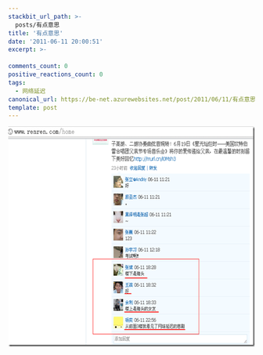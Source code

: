 ```yaml
---
stackbit_url_path: >-
  posts/有点意思
title: '有点意思'
date: '2011-06-11 20:00:51'
excerpt: >-
  
comments_count: 0
positive_reactions_count: 0
tags: 
  - 网络延迟
canonical_url: https://be-net.azurewebsites.net/post/2011/06/11/有点意思
template: post
---
```

<p><a href="https://raw.githubusercontent.com/Jeff-Tian/blogengine.net/master/Source/BlogEngine/BlogEngine.NET/App_Data/files/image_3.png"><img style="border-bottom: 0px; border-left: 0px; display: inline; border-top: 0px; border-right: 0px" title="image" border="0" alt="image" src="https://raw.githubusercontent.com/Jeff-Tian/blogengine.net/master/Source/BlogEngine/BlogEngine.NET/App_Data/files/image_thumb_3.png" width="620" height="450" /></a></p>